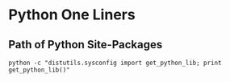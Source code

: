 # Python One Liners

## Path of Python Site-Packages

    python -c "distutils.sysconfig import get_python_lib; print get_python_lib()"
